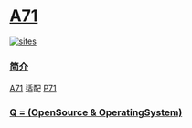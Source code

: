 ﻿# [A71](https://github.com/OS-Q/A71)

[![sites](http://182.61.61.133/link/resources/OSQ.png)](http://www.OS-Q.com)

### [简介](https://github.com/OS-Q/A71/wiki)

[A71](https://github.com/OS-Q/A71) 适配 [P71](https://github.com/OS-Q/P71)

### [Q = (OpenSource & OperatingSystem) ](http://www.OS-Q.com)
